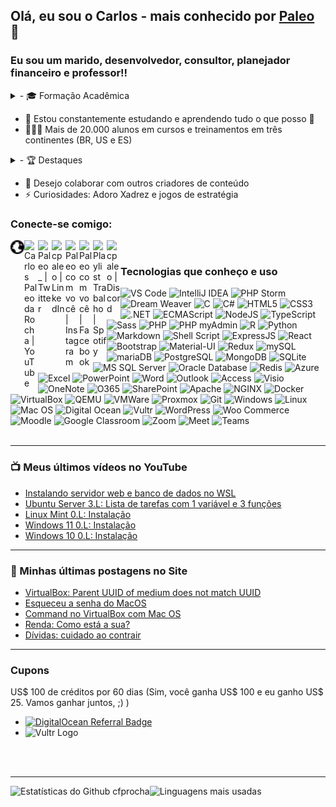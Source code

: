 ## Olá, eu sou o Carlos - mais conhecido por [Paleo][website] 👋

### Eu sou um marido, desenvolvedor, consultor, planejador financeiro e professor!!

<details>
  <summary>- 🎓 Formação Acadêmica</summary>

<!-- FORMACAO:START-->
- Contador
- Analista e Desenvolvedor de Sistemas
- Especialista em Ciências Contábeis
- Especialista em Finanças
- Especialista em Big Data Analytics
- Mestre em Finanças
<!-- FORMACAO:END -->

</details>

<!-- MISCELANEA1:START-->
- 🌱 Estou constantemente estudando e aprendendo tudo o que posso 🤣
- 👨🏻‍🏫 Mais de 20.000 alunos em cursos e treinamentos em três continentes (BR, US e ES)
<!-- MISCELANEA1:END-->

<details>
  <summary>- 🏆 Destaques</summary>

  <!--DESTAQUE:START-->
    - Eleito 3 vezes, umas das 150 pessoas mais influentes do mundo
        - Segmento de tecnologia para pequenas e médias empresas (revista SMB PC Magazine / US)
    - Agraciado com o título de MVP (Profissional mais valioso) pela Microsoft, por 11 anos consecutivos
  <!--DESTAQUE:END-->

</details>

<!--MISCELANEA2:START-->
- 👯 Desejo colaborar com outros criadores de conteúdo
- ⚡ Curiosidades: Adoro Xadrez e jogos de estratégia
<!-- MISCELANEA2:END -->

### Conecte-se comigo:

[<img align="left" alt="carlosfprocha.com.vc" width="22px" src="https://raw.githubusercontent.com/iconic/open-iconic/master/svg/globe.svg" />][website]
[<img align="left" alt="Carlos Paleo da Rocha | YouTube" width="22px" src="https://cdn.simpleicons.org/youtube" />][youtube]
[<img align="left" alt="Paleo_ | Twitter" width="22px" src="https://cdn.simpleicons.org/twitter" />][twitter]
[<img align="left" alt="cpaleo | LinkedIn" width="22px" src="https://cdn.simpleicons.org/linkedin" />][linkedin]
[<img align="left" alt="Paleo com você | Instagram" width="22px" src="https://cdn.simpleicons.org/instagram" />][instagram]
[<img align="left" alt="Paleo com você | Facebook" width="22px" src="https://cdn.simpleicons.org/facebook" />][facebook]
[<img align="left" alt="Playlist Trabalho | Spotify" width="22px" src="https://cdn.simpleicons.org/spotify" />][spotify]
[<img align="left" alt="cpaleo | Discord" width="22px" src="https://cdn.simpleicons.org/discord" />][discord]

<br />

### Tecnologias que conheço e uso

<section>
      <img alt="VS Code" src="https://img.shields.io/badge/VS_Code-007ACC?style=for-the-badge&logo=visual-studio-code&logoColor=white" />
      <img alt="IntelliJ IDEA" src="https://img.shields.io/badge/IntelliJ-000000?style=for-the-badge&logo=intellij-idea&logoColor=white" />
      <img alt="PHP Storm" src="https://img.shields.io/badge/-PHP%20Storm-000000?logo=phpstorm&logoColor=white&style=for-the-badge" />
      <img alt="Dream Weaver" src="https://img.shields.io/badge/-adobe_dreamweaver-FF61F6?logo=adobe-dreamweaver&logoColor=white&style=for-the-badge" />
      <img alt="C" src="https://img.shields.io/badge/C-00599C?style=for-the-badge&logo=c&logoColor=white" />
      <img alt="C#" src="https://img.shields.io/badge/C%23-239120?style=for-the-badge&logo=c-sharp&logoColor=white" />
      <img alt="HTML5" src="https://img.shields.io/badge/HTML-239120?style=for-the-badge&logo=html5&logoColor=white" />
      <img alt="CSS3" src="https://img.shields.io/badge/CSS-239120?&style=for-the-badge&logo=css3&logoColor=white" />
      <img alt=".NET" src="https://img.shields.io/badge/.NET-5C2D91?style=for-the-badge&logo=.net&logoColor=white" />
      <img alt="ECMAScript" src="https://img.shields.io/badge/JavaScript-F7DF1E?style=for-the-badge&logo=javascript&logoColor=black" />
      <img alt="NodeJS" src="https://img.shields.io/badge/Node.js-43853D?style=for-the-badge&logo=node.js&logoColor=white" />
      <img alt="TypeScript" src="https://img.shields.io/badge/TypeScript-007ACC?style=for-the-badge&logo=typescript&logoColor=white" />
      <img alt="Sass" src="https://img.shields.io/badge/Sass-CC6699?style=for-the-badge&logo=sass&logoColor=white" />
      <img alt="PHP" src="https://img.shields.io/badge/PHP-777BB4?style=for-the-badge&logo=php&logoColor=white" />
      <img alt="PHP myAdmin" src="https://img.shields.io/badge/-PHP%20myAdmin-6C78AF?logo=phpmyadmin&logoColor=white&style=for-the-badge" />
      <img alt="R" src="https://img.shields.io/badge/R-276DC3?style=for-the-badge&logo=r&logoColor=white" />
      <img alt="Python" src="https://img.shields.io/badge/Python-3776AB?style=for-the-badge&logo=python&logoColor=white" />
      <img alt="Markdown" src="https://img.shields.io/badge/Markdown-000000?style=for-the-badge&logo=markdown&logoColor=white" />
      <img alt="Shell Script" src="https://img.shields.io/badge/Shell_Script-121011?style=for-the-badge&logo=gnu-bash&logoColor=white" />
      <img alt="ExpressJS" src="https://img.shields.io/badge/Express.js-404D59?style=for-the-badge" />
      <img alt="React" src="https://img.shields.io/badge/React-20232A?style=for-the-badge&logo=react&logoColor=61DAFB" />
      <img alt="Bootstrap" src="https://img.shields.io/badge/Bootstrap-563D7C?style=for-the-badge&logo=bootstrap&logoColor=white" />
      <img alt="Material-UI" src="https://img.shields.io/badge/Material--UI-0081CB?style=for-the-badge&logo=material-ui&logoColor=white" />
      <img alt="Redux" src="https://img.shields.io/badge/Redux-593D88?style=for-the-badge&logo=redux&logoColor=white" />
      <img alt="mySQL" src="https://img.shields.io/badge/MySQL-00000F?style=for-the-badge&logo=mysql&logoColor=white" />
      <img alt="mariaDB" src="https://img.shields.io/badge/MariaDB-01529E?style=for-the-badge&logo=mariadb&logoColor=white" />
      <img alt="PostgreSQL" src="https://img.shields.io/badge/PostgreSQL-316192?style=for-the-badge&logo=postgresql&logoColor=white" />
      <img alt="MongoDB" src="https://img.shields.io/badge/MongoDB-4EA94B?style=for-the-badge&logo=mongodb&logoColor=white" />
      <img alt="SQLite" src="https://img.shields.io/badge/SQLite-07405E?style=for-the-badge&logo=sqlite&logoColor=white" />
      <img alt="MS SQL Server" src="https://img.shields.io/badge/Microsoft_SQL_Server-CC2927?style=for-the-badge&logo=microsoft-sql-server&logoColor=white" />
      <img alt="Oracle Database" src="https://img.shields.io/badge/-Oracle%20Database-F80000?logo=oracle&logoColor=white&style=for-the-badge" />
      <img alt="Redis" src="https://img.shields.io/badge/Redis-D9281A?style=for-the-badge&logo=redis&logoColor=white" />
      <img alt="Azure" src="https://img.shields.io/badge/Microsoft_Azure-0089D6?style=for-the-badge&logo=microsoft-azure&logoColor=white" />
      <img alt="Excel" src="https://img.shields.io/badge/Microsoft_Excel-217346?style=for-the-badge&logo=microsoft-excel&logoColor=white" />
      <img alt="PowerPoint" src="https://img.shields.io/badge/Microsoft_PowerPoint-B7472A?style=for-the-badge&logo=microsoft-powerpoint&logoColor=white" />
      <img alt="Word" src="https://img.shields.io/badge/Microsoft_Word-2B579A?style=for-the-badge&logo=microsoft-word&logoColor=white" />
      <img alt="Outlook" src="https://img.shields.io/badge/Microsoft_Outlook-0078D4?style=for-the-badge&logo=microsoft-outlook&logoColor=white" />
      <img alt="Access" src="https://img.shields.io/badge/Microsoft_Access-A4373A?style=for-the-badge&logo=microsoft-access&logoColor=white" />
      <img alt="Visio" src="https://img.shields.io/badge/Microsoft_Visio-3955A3?style=for-the-badge&logo=microsoft-visio&logoColor=white" />
      <img alt="OneNote" src="https://img.shields.io/badge/-onenote-7719AA?logo=microsoft-onenote&logoColor=white&style=for-the-badge" />
      <img alt="O365" src="https://img.shields.io/badge/Office_365-D83B01?style=for-the-badge&logo=microsoft-office&logoColor=white" />
      <img alt="SharePoint" src="https://img.shields.io/badge/Microsoft_SharePoint-0078D4?style=for-the-badge&logo=microsoft-sharepoint&logoColor=white" />
      <img alt="Apache" src="https://img.shields.io/badge/Apache-CA2136?style=for-the-badge&logo=apache&logoColor=white" />
      <img alt="NGINX" src="https://img.shields.io/badge/Nginx-009639?style=for-the-badge&logo=nginx&logoColor=white" />
      <img alt="Docker" src="https://img.shields.io/badge/Docker-2496ED?style=for-the-badge&logo=docker&logoColor=white" />
      <img alt="VirtualBox" src="https://img.shields.io/badge/VirtualBox-183A61?style=for-the-badge&logo=virtualbox&logoColor=white" />
      <img alt="QEMU" src="https://img.shields.io/badge/QEMU-FF6600?style=for-the-badge&logo=qemu&logoColor=white" />
      <img alt="VMWare" src="https://img.shields.io/badge/-VMWare-607078?logo=vmware&logoColor=white&style=for-the-badge" />
      <img alt="Proxmox" src="https://img.shields.io/badge/-Proxmox-E57000?logo=proxmox&logoColor=white&style=for-the-badge" />
      <img alt="Git" src="https://img.shields.io/badge/Git-E34F26?style=for-the-badge&logo=git&logoColor=white" />
      <img alt="Windows" src="https://img.shields.io/badge/Windows-017AD7?style=for-the-badge&logo=windows&logoColor=white" />
      <img alt="Linux" src="https://img.shields.io/badge/Linux-E34F26?style=for-the-badge&logo=linux&logoColor=black" />
      <img alt="Mac OS" src="https://img.shields.io/badge/Mac%20OS-000000?style=for-the-badge&logo=apple&logoColor=white" />
      <img alt="Digital Ocean" src="https://img.shields.io/badge/Digital Ocean-navy?style=for-the-badge&logo=digitalocean&logoColor=white" />
      <img alt="Vultr" src="https://img.shields.io/badge/Vultr-007BFC?style=for-the-badge&logo=vultr&logoColor=white" />
      <img alt="WordPress" src="https://img.shields.io/badge/WordPress-21759B?style=for-the-badge&logo=wordpress&logoColor=white" />
      <img alt="Woo Commerce" src="https://img.shields.io/badge/Woo_Commerce-96588A?style=for-the-badge&logo=woo&logoColor=white" />
      <img alt="Moodle" src="https://img.shields.io/badge/Moodle-0F9D58?style=for-the-badge&logo=google-classroom&logoColor=white" />
      <img alt="Google Classroom" src="https://img.shields.io/badge/Google_ClassRoom-0F9D58?style=for-the-badge&logo=google-classroom&logoColor=white" />
      <img alt="Zoom" src="https://img.shields.io/badge/Zoom-2D8CFF?style=for-the-badge&logo=zoom&logoColor=white" />
      <img alt="Meet" src="https://img.shields.io/badge/Meet-00897B?style=for-the-badge&logo=google-meet&logoColor=white" />
      <img alt="Teams" src="https://img.shields.io/badge/Teams-6264A7?style=for-the-badge&logo=microsoft-teams&logoColor=white" />
</section>

<br />

---

### 📺 Meus últimos vídeos no YouTube
<!-- YOUTUBE:START -->
- [Instalando servidor web e banco de dados no WSL](https://www.youtube.com/watch?v=9zW-BqChmyY)
- [Ubuntu Server 3.L: Lista de tarefas com 1 variável e 3 funções](https://www.youtube.com/watch?v=UovKBFpzlWQ)
- [Linux Mint 0.L: Instalação](https://www.youtube.com/watch?v=p-_5_XSvaz0)
- [Windows 11 0.L: Instalação](https://www.youtube.com/watch?v=6CoFl1WRL6I)
- [Windows 10 0.L: Instalação](https://www.youtube.com/watch?v=uR5w4BkW-P0)
<!-- YOUTUBE:END -->

---

### 📕 Minhas últimas postagens no Site
<!-- SITE:START -->
- [VirtualBox: Parent UUID of medium does not match UUID](https://www.carlosfprocha.com.vc/virtualbox-parent-uuid-of-medium-does-not-match-uuid/?utm_source=rss&utm_medium=rss&utm_campaign=virtualbox-parent-uuid-of-medium-does-not-match-uuid)
- [Esqueceu a senha do MacOS](https://www.carlosfprocha.com.vc/esqueceu-a-senha-do-macos/?utm_source=rss&utm_medium=rss&utm_campaign=esqueceu-a-senha-do-macos)
- [Command no VirtualBox com Mac OS](https://www.carlosfprocha.com.vc/command-no-virtualbox-com-mac-os/?utm_source=rss&utm_medium=rss&utm_campaign=command-no-virtualbox-com-mac-os)
- [Renda: Como está a sua?](https://www.carlosfprocha.com.vc/renda-como-esta-a-sua/?utm_source=rss&utm_medium=rss&utm_campaign=renda-como-esta-a-sua)
- [Dívidas: cuidado ao contrair](https://www.carlosfprocha.com.vc/dividas-cuidado-ao-contrair/?utm_source=rss&utm_medium=rss&utm_campaign=dividas-cuidado-ao-contrair)
<!-- SITE:END -->

---

### Cupons
US$ 100 de créditos por 60 dias (Sim, você ganha US$ 100 e eu ganho US$ 25. Vamos ganhar juntos, ;) )
- [![DigitalOcean Referral Badge](https://web-platforms.sfo2.cdn.digitaloceanspaces.com/WWW/Badge%201.svg)][DigitalOcean]
- [<img align="left" alt="Vultr Logo" src="https://www.vultr.com/media/logo_onwhite.svg" width="200">][Vultr]

<br />
<br />

---

<img align="left" alt="Estatísticas do Github cfprocha" src="https://github-readme-stats.vercel.app/api?username=cfprocha&show_icons=true&hide_border=true&hide=stars,prs,issues,contribs&count_private=true&theme=tokionight" />

![Linguagens mais usadas](https://github-readme-stats.vercel.app/api/top-langs/?username=cfprocha&theme=blue-green)

[website]: https://carlosfprocha.com.vc
[twitter]: https://twitter.com/Paleo_
[youtube]: https://www.youtube.com/c/CarlosPaleodaRocha
[instagram]: https://www.instagram.com/paleocomvc/
[facebook]: https://www.facebook.com/PaleoComVc
[spotify]: https://open.spotify.com/playlist/38V33780ukzHkfVs8vuPkm?si=f53706426aa94b4f
[discord]: http://discordapp.com/users/740353831178731591
[linkedin]: https://br.linkedin.com/in/cpaleo
[DigitalOcean]: https://www.digitalocean.com/?refcode=9772a19d8d0f&utm_campaign=Referral_Invite&utm_medium=Referral_Program&utm_source=badge
[Vultr]: https://www.vultr.com/?ref=8919321-6G
